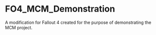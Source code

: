 # FO4_MCM_Demonstration
A modification for Fallout 4 created for the purpose of demonstrating the MCM project.
